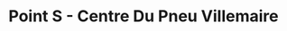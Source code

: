---
title: "Point S - Centre Du Pneu Villemaire"
url: /terrebonne/point-s-centre-du-pneu-villemaire/
shop: Autowerkstatt
---